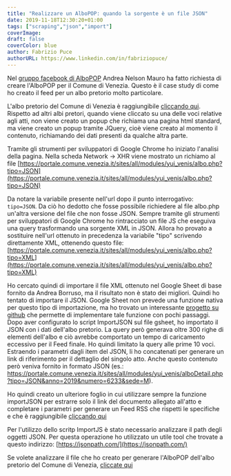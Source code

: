 ```yaml
---
title: "Realizzare un AlboPOP: quando la sorgente è un file JSON"
date: 2019-11-18T12:30:20+01:00
tags: ["scraping","json","import"]
coverImage:
draft: false
coverColor: blue
author: Fabrizio Puce
authorURL: https://www.linkedin.com/in/fabriziopuce/
---
```


Nel [gruppo facebook di AlboPOP](https://www.facebook.com/groups/albopop/permalink/2744432478928991/) Andrea Nelson Mauro ha fatto richiesta di creare l'AlboPOP per il Comune di Venezia.
Questo è il case study di come ho creato il feed per un albo pretorio molto particolare.

L'albo pretorio del Comune di Venezia è raggiungibile [cliccando qui](https://portale.comune.venezia.it/albopretorio).
Rispetto ad altri albi pretori, quando viene cliccato su una delle voci relative agli atti, non viene creato un popup che richiama una pagina html standard, ma viene creato un popup tramite JQuery, cioè viene creato al momento il contenuto, richiamando dei dati presenti da qualche altra parte.

Tramite gli strumenti per sviluppatori di Google Chrome ho iniziato l'analisi della pagina. Nella scheda Network -> XHR viene mostrato un richiamo al file
[https://portale.comune.venezia.it/sites/all/modules/yui_venis/albo.php?tipo=JSON](https://portale.comune.venezia.it/sites/all/modules/yui_venis/albo.php?tipo=JSON)

Da notare la variabile presente nell'url dopo il punto interrogativo: `tipo=JSON`. Da ciò ho dedotto che fosse possibile richiedere al file albo.php un'altra versione del file che non fosse JSON. Sempre tramite gli strumenti per sviluppatori di Google Chrome ho rintracciato un file JS che eseguiva una query trasformando una sorgente XML in JSON. Allora ho provato a sostituire nell'url ottenuto in precedenza la variabile "tipo" scrivendo direttamente XML, ottenendo questo file:
[https://portale.comune.venezia.it/sites/all/modules/yui_venis/albo.php?tipo=XML](https://portale.comune.venezia.it/sites/all/modules/yui_venis/albo.php?tipo=XML)

Ho cercato quindi di importare il file XML ottenuto nel Google Sheet di base fornito da Andrea Borruso, ma il risultato non è stato dei migliori.
Quindi ho tentato di importare il JSON. Google Sheet non prevede una funzione nativa per questo tipo di importazione, ma ho trovato un interessante [progetto su github](https://github.com/bradjasper/ImportJSON) che permette di implementare tale funzione con pochi passaggi.
Dopo aver configurato lo script ImportJSON sul file gsheet, ho importato il JSON con i dati dell'albo pretorio. La query però generava oltre 300 righe di elementi dell'albo e ciò avrebbe comportato un tempo di caricamento eccessivo per il Feed finale. Ho quindi limitato la query alle prime 10 voci.
Estraendo i parametri dagli item del JSON, li ho concatenati per generare un link di riferimento per il dettaglio del singolo atto. Anche questo contenuto però veniva fornito in formato JSON (es.: https://portale.comune.venezia.it/sites/all/modules/yui_venis/alboDetail.php?tipo=JSON&anno=2019&numero=6233&sede=M).

Ho quindi creato un ulteriore foglio in cui utilizzare sempre la funzione importJSON per estrarre solo il link del documento allegato all'atto e completare i parametri per generare un Feed RSS che rispetti le specifiche e che è raggiungibile [cliccando qui](http://feeds.feedburner.com/AlbopopVenezia)

Per l'utilizzo dello scritp ImportJS è stato necessario analizzare il path degli oggetti JSON. Per questa operazione ho utilizzato un utile tool che trovate a questo indirizzo:
[https://jsonpath.com/](https://jsonpath.com/)

Se volete analizzare il file che ho creato per generare l'AlboPOP dell'albo pretorio del Comune di Venezia, [cliccate qui](https://docs.google.com/spreadsheets/d/1mTYyfrXIhM5GYp5r5Q07hY619zFsz9ThlU_K4gzE1hs/edit?usp=sharing)
